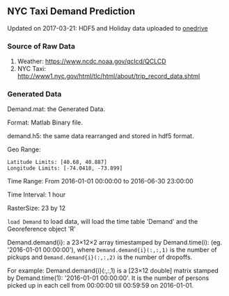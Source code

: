 ## NYC Taxi Demand Prediction

Updated on 2017-03-21: HDF5 and Holiday data uploaded to [onedrive](https://facilities-my.sharepoint.com/personal/lz2484_columbia_edu/_layouts/15/guestaccess.aspx?folderid=1e27ef8057af4432fbc2d940480dd482d&authkey=AYgG5cth5d2MJGG8LNFQ2qQ)

### Source of Raw Data

1. Weather: https://www.ncdc.noaa.gov/qclcd/QCLCD
2. NYC Taxi: http://www1.nyc.gov/html/tlc/html/about/trip_record_data.shtml

### Generated Data

Demand.mat: the Generated Data. 

Format: Matlab Binary file. 

demand.h5: the same data rearranged and stored in hdf5 format. 

Geo Range: 
  
    Latitude Limits: [40.68, 40.887]
    Longitude Limits: [-74.0418, -73.899]
  
Time Range: From 2016-01-01 00:00:00 to 2016-06-30 23:00:00
 
Time Interval: 1 hour
  
RasterSize: 23 by 12

`load Demand` to load data, will load the time table 'Demand' and the Georeference object 'R'

Demand.demand{i}: a 23×12×2 array timestamped by Demand.time(i): (eg. '2016-01-01 00:00:00'), where `Demand.demand{i}(:,:,1)` is the number of pickups and `Demand.demand{i}(:,:,2)` is the number of dropoffs. 

For example: 
Demand.demand{i}(:,:,1) is a [23×12 double] matrix stamped by Demand.time(1): '2016-01-01 00:00:00'. It is the number of persons picked up in each cell from 00:00:00 till 00:59:59 on 2016-01-01.
